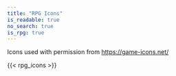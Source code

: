```yaml
---
title: "RPG Icons"
is_readable: true
no_search: true
is_rpg: true
---
```


Icons used with permission from https://game-icons.net/

{{< rpg_icons >}}